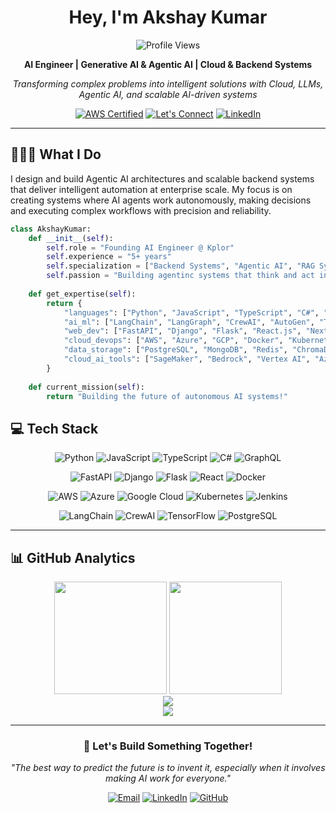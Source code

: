 
<div align="center">
    
# Hey, I'm Akshay Kumar

![Profile Views](https://komarev.com/ghpvc/?username=akshayk122&style=for-the-badge)

**AI Engineer |  Generative AI & Agentic AI | Cloud & Backend Systems**

*Transforming complex problems into intelligent solutions with Cloud, LLMs, Agentic AI, and scalable AI-driven systems*

[![AWS Certified](https://img.shields.io/badge/AWS_Certified-Developer_Associate-FF9900?style=for-the-badge&logo=Amazon-AWS&logoColor=white&labelColor=232F3E)](https://www.credly.com/badges/909d0a38-595f-4730-9458-46bb6a411ff0)
[![Let's Connect](https://img.shields.io/badge/Let's_Connect-D14836?style=for-the-badge&logo=Gmail&logoColor=white)](mailto:akshayajk22@gmail.com)
[![LinkedIn](https://img.shields.io/badge/LinkedIn-0077B5?style=for-the-badge&logo=linkedin&logoColor=white)](https://linkedin.com/in/akshayk225)

</div>

---

## 🧑🏻‍💻 What I Do

I design and build Agentic AI architectures and scalable backend systems that deliver intelligent automation at enterprise scale. My focus is on creating systems where AI agents work autonomously, making decisions and executing complex workflows with precision and reliability.

```python
class AkshayKumar:
    def __init__(self):
        self.role = "Founding AI Engineer @ Kplor"
        self.experience = "5+ years"
        self.specialization = ["Backend Systems", "Agentic AI", "RAG Systems", "Cloud Architecture"]
        self.passion = "Building agentinc systems that think and act intelligently"
        
    def get_expertise(self):
        return {
            "languages": ["Python", "JavaScript", "TypeScript", "C#", "GraphQL", "SQL"],
            "ai_ml": ["LangChain", "LangGraph", "CrewAI", "AutoGen", "TensorFlow", "PyTorch", "RAG", "MCP", "ACP"],
            "web_dev": ["FastAPI", "Django", "Flask", "React.js", "Next.js", "RESTful APIs", "Microservices"],
            "cloud_devops": ["AWS", "Azure", "GCP", "Docker", "Kubernetes", "Terraform", "Jenkins", "MLOps"],
            "data_storage": ["PostgreSQL", "MongoDB", "Redis", "ChromaDB", "Pinecone", "Elasticsearch", "Supabase"],
            "cloud_ai_tools": ["SageMaker", "Bedrock", "Vertex AI", "Azure AI Foundry"]
        }
    
    def current_mission(self):
        return "Building the future of autonomous AI systems!"
```

## 💻 Tech Stack

<div align="center">

![Python](https://img.shields.io/badge/Python-FFD43B?style=for-the-badge&logo=python&logoColor=blue)
![JavaScript](https://img.shields.io/badge/JavaScript-F7DF1E?style=for-the-badge&logo=javascript&logoColor=black)
![TypeScript](https://img.shields.io/badge/TypeScript-007ACC?style=for-the-badge&logo=typescript&logoColor=white)
![C#](https://img.shields.io/badge/C%23-239120?style=for-the-badge&logo=csharp&logoColor=white)
![GraphQL](https://img.shields.io/badge/GraphQL-E10098?style=for-the-badge&logo=graphql&logoColor=white)

![FastAPI](https://img.shields.io/badge/FastAPI-009688?style=for-the-badge&logo=FastAPI&logoColor=white)
![Django](https://img.shields.io/badge/Django-092E20?style=for-the-badge&logo=django&logoColor=white)
![Flask](https://img.shields.io/badge/Flask-000000?style=for-the-badge&logo=flask&logoColor=white)
![React](https://img.shields.io/badge/React.js-20232A?style=for-the-badge&logo=react&logoColor=61DAFB)
![Docker](https://img.shields.io/badge/Docker-2CA5E0?style=for-the-badge&logo=docker&logoColor=white)

![AWS](https://img.shields.io/badge/Amazon_AWS-FF9900?style=for-the-badge&logo=amazonaws&logoColor=white)
![Azure](https://img.shields.io/badge/Microsoft_Azure-0078D4?style=for-the-badge&logo=microsoft-azure&logoColor=white)
![Google Cloud](https://img.shields.io/badge/Google_Cloud-4285F4?style=for-the-badge&logo=google-cloud&logoColor=white)
![Kubernetes](https://img.shields.io/badge/Kubernetes-326ce5?style=for-the-badge&logo=kubernetes&logoColor=white)
![Jenkins](https://img.shields.io/badge/Jenkins-D24939?style=for-the-badge&logo=Jenkins&logoColor=white)

![LangChain](https://img.shields.io/badge/LangChain-00A67D?style=for-the-badge&logo=chainlink&logoColor=white)
![CrewAI](https://img.shields.io/badge/CrewAI-6E2C00?style=for-the-badge&logo=robot&logoColor=white)
![TensorFlow](https://img.shields.io/badge/TensorFlow-FF6F00?style=for-the-badge&logo=tensorflow&logoColor=white)
![PostgreSQL](https://img.shields.io/badge/PostgreSQL-316192?style=for-the-badge&logo=postgresql&logoColor=white)

</div>

---

## 📊 GitHub Analytics

<div align="center">
  <img height="180em" src="https://github-readme-stats-sigma-five.vercel.app/api?username=akshayk122&show_icons=true&theme=tokyonight&include_all_commits=true&count_private=true&border_radius=10"/>
  <img height="180em" src="https://github-readme-stats-sigma-five.vercel.app/api/top-langs/?username=akshayk122&layout=compact&theme=tokyonight&hide=jupyter%20notebook&border_radius=10"/>
</div>

<div align="center">
  <img src="https://github-readme-streak-stats.herokuapp.com?user=akshayk122&theme=tokyonight&hide_border=true&border_radius=10"/>
</div>

<div align="center">
  <img src="https://github-readme-activity-graph.vercel.app/graph?username=akshayk122&theme=tokyo-night&hide_border=true&border_radius=16"/>
</div>

---
<div align="center">

### 🤝 Let's Build Something Together!

*"The best way to predict the future is to invent it, especially when it involves making AI work for everyone."*

[![Email](https://img.shields.io/badge/Email_Me-D14836?style=for-the-badge&logo=Gmail&logoColor=white)](mailto:akshayajk22@gmail.com)
[![LinkedIn](https://img.shields.io/badge/LinkedIn-0077B5?style=for-the-badge&logo=linkedin&logoColor=white)](https://linkedin.com/in/akshayk225)
[![GitHub](https://img.shields.io/badge/GitHub-181717?style=for-the-badge&logo=github&logoColor=white)](https://github.com/akshayk122)

</div>
